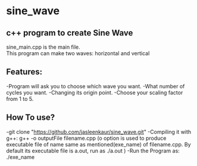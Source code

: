 sine_wave
=========

c++ program to create Sine Wave
----------------------------------

sine_main.cpp is the main file.<br>
This program can make two waves: horizontal and vertical<br>

Features:
----------
-Program will ask you to choose which wave you want.
-What number of cycles you want.
-Changing its origin point.
-Choose your scaling factor from 1 to 5.


How To use?
------------
-git clone "https://github.com/jasleenkaur/sine_wave.git"
-Compiling it with g++:  g++ ­-o outputFile filename.cpp  (­o option is used to produce executable file of name same as mentioned(exe_name) of filename.cpp. By default its executable file is a.out, run as ./a.out )
-Run the Program as:  ./exe_name

